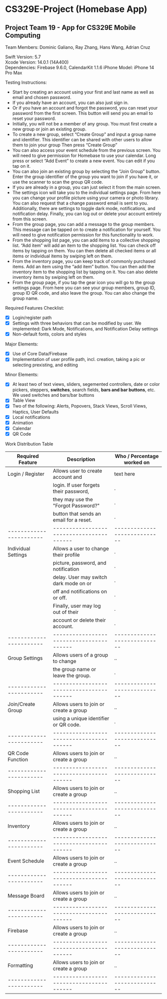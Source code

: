 # CS329E-Project (Homebase App)
## Project Team 19 - App for CS329E Mobile Computing

Team Members: Dominic Galiano, Ray Zhang, Hans Wang, Adrian Cruz

Swift Version: 5.7  
Xcode Version: 14.0.1 (14A400)  
Dependencies: Firebase 9.6.0, CalendarKit 1.1.6
iPhone Model: iPhone 14 Pro Max  

Testing Instructions:

- Start by creating an account using your first and last name as well as email and chosen password.
- If you already have an account, you can also just sign in.
- Or if you have an account and forgot the password, you can reset your password from the first screen. This button will send you an email to reset your password.
- Initially, you will not be a member of any group. You must first create a new group or join an existing group.
- To create a new group, select “Create Group” and input a group name and identifier. This identifier can be shared with other users to allow them to join your group Then press “Create Group”
- You can also access your event schedule from the previous screen. You will need to give permission for Homebase to use your calendar. Long press or select “Add Event” to create a new event. You can edit if you tap on it.
- You can also join an existing group by selecting the “Join Group” button. Enter the group identifier of the group you want to join if you have it, or use the scanner to scan the group QR code.
- If you are already in a group, you can just select it from the main screen.
- The settings icon will take you to the individual settings page. From here you can change your profile picture using your camera or photo library. You can also request that a change password email is sent to you. Additionally, there are settings to toggle dark mode, notifications, and notification delay. Finally, you can log out or delete your account entirely from this screen.
- From the group page, you can add a message to the group members. This message can be tapped on to create a notification for yourself. You will need to give notification permission for this functionality to work.
- From the shopping list page, you can add items to a collective shopping list. “Add item” will add an item to the shopping list. You can check off items by tapping on them. You can then delete all checked items or all items or individual items by swiping left on them.
- From the inventory page, you can keep track of commonly purchased items. Add an item using the “add item” button. You can then add the inventory item to the shopping list by tapping on it. You can also delete inventory items by swiping left on them.
- From the group page, if you tap the gear icon you will go to the group settings page. From here you can see your group members, group ID, group ID QR code, and also leave the group. You can also change the group name.


Required Features Checklist:  

- [X] Login/register path
- [X] Settings with three behaviors that can be modified by user. We implemented: Dark Mode, Notifications, and Notification Delay settings
- [X] Non-default fonts, colors and styles

Major Elements:  

- [X] Use of Core Data/Firebase 
- [X] Implementation of user profile path, incl. creation, taking a pic or selecting prexisting, and editing

Minor Elements:  

- [X] At least two of text views, sliders, segemented controllers, date or color pickers, steppers, **switches**, search fields, **bars and bar buttons**, etc. We used switches and bars/bar buttons
- [X] Table View
- [X] Two of the following: Alerts, Popovers, Stack Views, Scroll Views, Haptics, User Defaults
- [X] Local notifications
- [X] Animation
- [X] Calendar
- [X] QR Code

Work Distribution Table

| Required Feature      | Description                            | Who / Percentage worked on |
|-----------------------|----------------------------------------|----------------------------|
| Login / Register      | Allows user to create account and      | text here                  |
|                       | login. If user forgets their password, |.                           |
|                       | they may use the "Forgot Password?"    |.                           |
|                       | button that sends an email for a reset.|.                           |
|-----------------------|----------------------------------------|----------------------------|
| Individual Settings   | Allows a user to change their profile  |.                           |
|                       | picture, password, and notification    |.                           |
|                       | delay. User may switch dark mode on or |.                           |
|                       | off and notifications on or off.       |.                           |
|                       | Finally, user may log out of their     |.                           |
|                       | account or delete their account.       |.                           |
|-----------------------|----------------------------------------|----------------------------|
| Group Settings        | Allows users of a group to change      | ..                         |
|                       | the group name or leave the group.     |.                           |
|-----------------------|----------------------------------------|----------------------------|
| Join/Create Group     | Allows users to join or create a group | ..                         |
|                       | using a unique identifier or QR code.  |.                           |
|-----------------------|----------------------------------------|----------------------------|
| QR Code Function      | Allows users to join or create a group | ..                         |
|-----------------------|----------------------------------------|----------------------------|
| Shopping List         | Allows users to join or create a group | ..                         |
|-----------------------|----------------------------------------|----------------------------|
| Inventory             | Allows users to join or create a group | ..                         |
|-----------------------|----------------------------------------|----------------------------|
| Event Schedule        | Allows users to join or create a group | ..                         |
|-----------------------|----------------------------------------|----------------------------|
| Message Board         | Allows users to join or create a group | ..                         |
|-----------------------|----------------------------------------|----------------------------|
| Firebase              | Allows users to join or create a group | ..                         |
|-----------------------|----------------------------------------|----------------------------|
| Formatting            | Allows users to join or create a group | ..                         |
|-----------------------|----------------------------------------|----------------------------|
